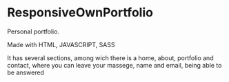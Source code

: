 # ResponsiveOwnPortfolio

Personal portfolio.

Made with HTML, JAVASCRIPT, SASS

It has several sections, among wich there is a home, about, portfolio and contact, where you can leave your massege, name and email, being able to be answered

<img src="./portfolio" alt=""/>
